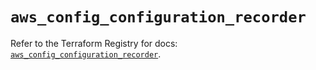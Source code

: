 # `aws_config_configuration_recorder`

Refer to the Terraform Registry for docs: [`aws_config_configuration_recorder`](https://registry.terraform.io/providers/hashicorp/aws/5.45.0/docs/resources/config_configuration_recorder).
